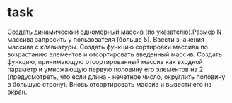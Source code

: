 # task
Создать динамический одномерный массив (по указателю).Размер N массива
запросить у пользователя (больше 5). Ввести значения массива с клавиатуры. Создать функцию
сортировки массива по возрастанию элементов и отсортировать введенный массив.
Создать функцию, принимающую отсортированный массив как входной параметр и
умножающую первую половину его элементов на 2 (предусмотреть, что если длина -
нечетное число, округлить половину в большую строну). Вновь отсортировать массив и
вывести его на экран.
